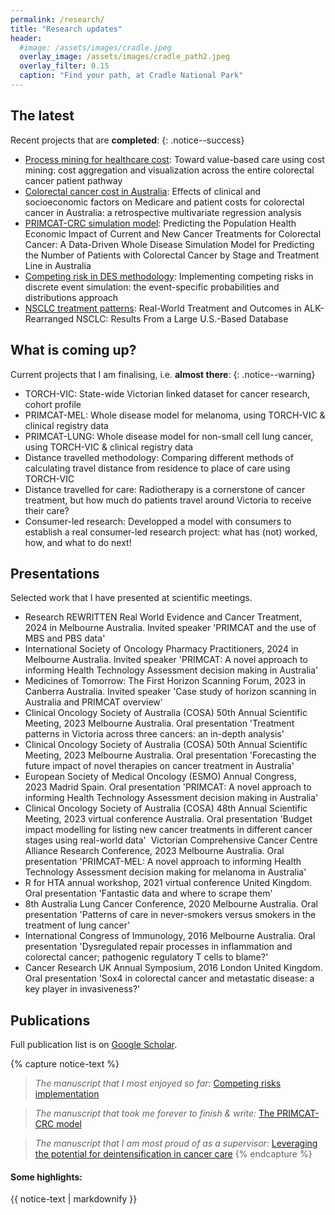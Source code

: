 ```yaml
---
permalink: /research/
title: "Research updates"
header:
  #image: /assets/images/cradle.jpeg
  overlay_image: /assets/images/cradle_path2.jpeg
  overlay_filter: 0.15
  caption: "Find your path, at Cradle National Park"
---
```


## The latest
Recent projects that are **completed**:
{: .notice--success}

- [Process mining for healthcare cost](https://bmcmedresmethodol.biomedcentral.com/articles/10.1186/s12874-024-02446-5): Toward value-based care using cost mining: cost aggregation and visualization across the entire colorectal cancer patient pathway
- [Colorectal cancer cost in Australia](https://bmjopen.bmj.com/content/14/12/e081483): Effects of clinical and socioeconomic factors on Medicare and patient costs for colorectal cancer in Australia: a retrospective multivariate regression analysis
- [PRIMCAT-CRC simulation model](https://doi.org/10.1016/j.jval.2024.06.006): Predicting the Population Health Economic Impact of Current and New Cancer Treatments for Colorectal Cancer: A Data-Driven Whole Disease Simulation Model for Predicting the Number of Patients with Colorectal Cancer by Stage and Treatment Line in Australia 
- [Competing risk in DES methodology](https://www.frontiersin.org/journals/pharmacology/articles/10.3389/fphar.2023.1255021/full): Implementing competing risks in discrete event simulation: the event-specific probabilities and distributions approach 
- [NSCLC treatment patterns](https://doi.org/10.1016/j.jtocrr.2024.100662): Real-World Treatment and Outcomes in ALK-Rearranged NSCLC: Results From a Large U.S.-Based Database 

## What is coming up?
Current projects that I am finalising, i.e. **almost there**: 
{: .notice--warning}

- TORCH-VIC: State-wide Victorian linked dataset for cancer research, cohort profile
- PRIMCAT-MEL: Whole disease model for melanoma, using TORCH-VIC & clinical registry data
- PRIMCAT-LUNG: Whole disease model for non-small cell lung cancer, using TORCH-VIC & clinical registry data
- Distance travelled methodology: Comparing different methods of calculating travel distance from residence to place of care using TORCH-VIC 
- Distance travelled for care: Radiotherapy is a cornerstone of cancer treatment, but how much do patients travel around Victoria to receive their care?
- Consumer-led research: Developped a model with consumers to establish a real consumer-led research project: what has (not) worked, how, and what to do next!

## Presentations
Selected work that I have presented at scientific meetings.

- Research REWRITTEN Real World Evidence and Cancer Treatment, 2024 in Melbourne Australia. Invited speaker 'PRIMCAT and the use of MBS and PBS data'
- International Society of Oncology Pharmacy Practitioners, 2024 in Melbourne Australia. Invited speaker 'PRIMCAT: A novel approach to informing Health Technology Assessment decision making in Australia'
- Medicines of Tomorrow: The First Horizon Scanning Forum, 2023 in Canberra Australia. Invited speaker 'Case study of horizon scanning in Australia and PRIMCAT overview'
- Clinical Oncology Society of Australia (COSA) 50th Annual Scientific Meeting, 2023 Melbourne Australia. Oral presentation 'Treatment patterns in Victoria across three cancers: an in-depth analysis'
- Clinical Oncology Society of Australia (COSA) 50th Annual Scientific Meeting, 2023 Melbourne Australia. Oral presentation 'Forecasting the future impact of novel therapies on cancer treatment in Australia'
- European Society of Medical Oncology (ESMO) Annual Congress, 2023 Madrid Spain. Oral presentation 'PRIMCAT: A novel approach to informing Health Technology Assessment decision making in Australia'
- Clinical Oncology Society of Australia (COSA) 48th Annual Scientific Meeting, 2023 virtual conference Australia. Oral presentation 'Budget impact modelling for listing new cancer treatments in different cancer stages using real-world data' 
Victorian Comprehensive Cancer Centre Alliance Research Conference, 2023 Melbourne Australia. Oral presentation 'PRIMCAT-MEL: A novel approach to informing Health Technology Assessment decision making for melanoma in Australia'
- R for HTA annual workshop, 2021 virtual conference United Kingdom. Oral presentation 'Fantastic data and where to scrape them'
- 8th Australia Lung Cancer Conference, 2020 Melbourne Australia. Oral presentation 'Patterns of care in never-smokers versus smokers in the treatment of lung cancer'
- International Congress of Immunology, 2016 Melbourne Australia. Oral presentation 'Dysregulated repair processes in inflammation and colorectal cancer; pathogenic regulatory T cells to blame?'
- Cancer Research UK Annual Symposium, 2016 London United Kingdom. Oral presentation 'Sox4 in colorectal cancer and metastatic disease: a key player in invasiveness?' 


## Publications
Full publication list is on [Google Scholar](https://scholar.google.com/citations?hl=en&user=Q8wsyjEAAAAJ&view_op=list_works&sortby=pubdate).

{% capture notice-text %}
> *The manuscript that I most enjoyed so far:* 
> [Competing risks implementation](https://www.frontiersin.org/journals/pharmacology/articles/10.3389/fphar.2023.1255021/full) 

> *The manuscript that took me forever to finish & write:* 
> [The PRIMCAT-CRC model](https://doi.org/10.1016/j.jval.2024.06.006) 

> *The manuscript that I am most proud of as a supervisor:* 
> [Leveraging the potential for deintensification in cancer care](https://www.nature.com/articles/s43018-024-00827-9)
{% endcapture %}

<div class="notice--info">
  <h4 class="no_toc">Some highlights:</h4>
  {{ notice-text | markdownify }}
</div>
